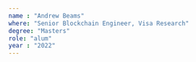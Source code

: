 ```yaml
---
name : "Andrew Beams"
where: "Senior Blockchain Engineer, Visa Research"
degree: "Masters"
role: "alum"
year : "2022"
---
```

